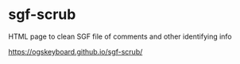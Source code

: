 # sgf-scrub
HTML page to clean SGF file of comments and other identifying info

https://ogskeyboard.github.io/sgf-scrub/
